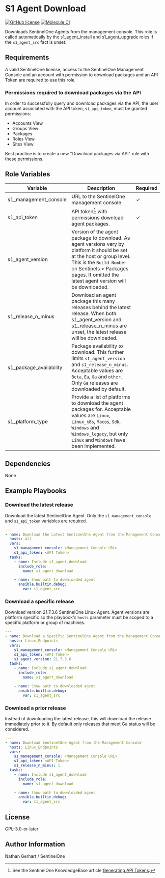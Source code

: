 # S1 Agent Download

[![GitHub license](https://badgen.net/github/license/s1-nathangerhart/ansible-collection-s1singularity)](https://github.com/s1-nathangerhart/ansible-collection-s1singularity/blob/main/LICENSE)
[![Molecule CI](https://github.com/s1-nathangerhart/ansible-collection-s1singularity/actions/workflows/s1_agent_download.yml/badge.svg)](https://github.com/s1-nathangerhart/ansible-collection-s1singularity/actions/workflows/s1_agent_download.yml)

Downloads SentinelOne Agents from the management console.
This role is called automatically by the [s1_agent_install](../s1_agent_install/) and [s1_agent_upgrade](../s1_agent_upgrade/) roles if the `s1_agent_src` fact is unset.

## Requirements

A valid SentinelOne license, access to the SentinelOne Management Console and an account with permission to download packages and an API Token are required to use this role.

### Permissions required to download packages via the API

In order to successfully query and download packages via the API, the user account associated with the API token, `s1_api_token`, must be granted permissions:

* Accounts View
* Groups View
* Packages
* Roles View
* Sites View

Best practice is to create a new "Download packages via API" role with these permissions.

## Role Variables

| Variable | Description | Required |
|----------|-------------|----------|
| s1_management_console | URL to the SentinelOne management console. | &check; |
| s1_api_token | API token[^1] with permissions download agent packages. | &check; |
| s1_agent_version | Version of the agent package to download. As agent versions very by platform it should be set at the host or group level. This is the `Build Number` on Sentinels > Packages pages. If omitted the latest agent version will be downloaded. |  |
| s1_release_n_minus | Download an agent package this many releases behind the latest release. When both s1_agent_version and s1_release_n_minus are unset, the latest release will be downloaded. |  |
| s1_package_availability | Package availability to download. This further limits `s1_agent_version` and `s1_release_n_minus`. Acceptable values are `Beta`, `Ea`, `Ga` and `other`. Only `Ga` releases are downloaded by default. |  |
| s1_platform_type | Provide a list of platforms to download the agent packages for. Acceptable values are `Linux`, `Linux_k8s`, `Macos`, `Sdk`, `Windows` and `Windows_legacy`, but only `Linux` and `Windows` have been implemented. |  |

[^1]: See the SentinelOne KnowledgeBase article [Generating API Tokens](https://support.sentinelone.com/hc/en-us/articles/360004195934).

## Dependencies

None

## Example Playbooks

### Download the latest release

Download the latest SentinelOne Agent. Only the `s1_management_console` and `s1_api_token` variables are required.

```yaml
---
- name: Download the Latest SentinelOne Agent from the Management Console
  hosts: all
  vars:
    s1_management_console: <Management Console URL>
    s1_api_token: <API Token>
  tasks:
    - name: Include s1_agent_download
      include_role:
        name: s1_agent_download

    - name: Show path to downloaded agent
      ansible.builtin.debug:
        var: s1_agent_src
```

### Download a specific release

Download version 21.7.3.6 SentinelOne Linux Agent. Agent versions are platform specific so the playbook's `hosts` parameter must be scoped to a specific platform or group of machines.

```yaml
---
- name: Download a Specific SentinelOne Agent from the Management Console
  hosts: Linux_Endpoints
  vars:
    s1_management_console: <Management Console URL>
    s1_api_token: <API Token>
    s1_agent_version: 21.7.3.6
  tasks:
    - name: Include s1_agent_download
      include_role:
        name: s1_agent_download

    - name: Show path to downloaded agent
      ansible.builtin.debug:
        var: s1_agent_src
```

### Download a prior release

Instead of downloading the latest release, this will download the release immediately prior to it. By default only releases that meet Ga status will be considered.

```yaml
---
- name: Download SentinelOne Agent from the Management Console
  hosts: Linux_Endpoints
  vars:
    s1_management_console: <Management Console URL>
    s1_api_token: <API Token>
    s1_release_n_minus: 1
  tasks:
    - name: Include s1_agent_download
      include_role:
        name: s1_agent_download

    - name: Show path to downloaded agent
      ansible.builtin.debug:
        var: s1_agent_src
```

## License

GPL-3.0-or-later

## Author Information

Nathan Gerhart / SentinelOne
